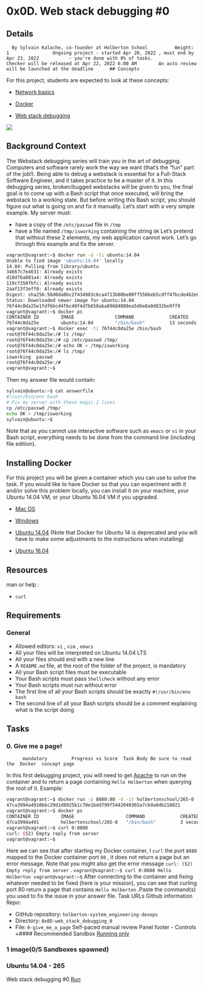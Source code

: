 # 0x0D. Web stack debugging #0
## Details
      By Sylvain Kalache, co-founder at Holberton School          Weight: 1                Ongoing project - started Apr 20, 2022 , must end by Apr 23, 2022           - you're done with 0% of tasks.              Checker will be released at Apr 22, 2022 6:00 AM        An auto review will be launched at the deadline      ## Concepts
For this project, students are expected to look at these concepts:
* [Network basics](https://intranet.hbtn.io/concepts/33) 

* [Docker](https://intranet.hbtn.io/concepts/65) 

* [Web stack debugging](https://intranet.hbtn.io/concepts/68) 

 ![](https://s3.amazonaws.com/intranet-projects-files/holbertonschool-sysadmin_devops/265/uWLzjc8.jpg) 

## Background Context
The Webstack debugging series will train you in the art of debugging. Computers and software rarely work the way we want (that’s the “fun” part of the job!).
Being able to debug a webstack is essential for a Full-Stack Software Engineer, and it takes practice to be a master of it.
In this debugging series, broken/bugged webstacks will be given to you, the final goal is to come up with a Bash script that once executed, will bring the webstack to a working state. But before writing this Bash script, you should figure out what is going on and fix it manually.
Let’s start with a very simple example. My server must: 
* have a copy of the  ` /etc/passwd `  file in  ` /tmp ` 
* have a file named  ` /tmp/isworking `  containing the string  ` OK ` 
Let’s pretend that without these 2 elements, my web application cannot work.
Let’s go through this example and fix the server.
```bash
vagrant@vagrant:~$ docker run -d -ti ubuntu:14.04
Unable to find image 'ubuntu:14.04' locally
14.04: Pulling from library/ubuntu
34667c7e4631: Already exists
d18d76a881a4: Already exists
119c7358fbfc: Already exists
2aaf13f3eff0: Already exists
Digest: sha256:58d0da8bc2f434983c6ca4713b08be00ff5586eb5cdff47bcde4b2e88fd40f88
Status: Downloaded newer image for ubuntu:14.04
76f44c0da25e1fdf6bcd4fbc49f4d7b658aba89684080ea5d6e8a0d832be9ff9
vagrant@vagrant:~$ docker ps
CONTAINER ID        IMAGE               COMMAND             CREATED             STATUS              PORTS               NAMES
76f44c0da25e        ubuntu:14.04        "/bin/bash"         13 seconds ago      Up 12 seconds                           infallible_bhabha
vagrant@vagrant:~$ docker exec -ti 76f44c0da25e /bin/bash
root@76f44c0da25e:/# ls /tmp/
root@76f44c0da25e:/# cp /etc/passwd /tmp/
root@76f44c0da25e:/# echo OK > /tmp/isworking
root@76f44c0da25e:/# ls /tmp/
isworking  passwd
root@76f44c0da25e:/#
vagrant@vagrant:~$

```
Then my answer file would contain:
```bash
sylvain@ubuntu:~$ cat answerfile
#!/usr/bin/env bash
# Fix my server with these magic 2 lines
cp /etc/passwd /tmp/
echo OK > /tmp/isworking
sylvain@ubuntu:~$

```
Note that as you cannot use interactive software such as   ` emacs `   or   ` vi `   in your Bash script, everything needs to be done from the command line (including file edition).
## Installing Docker
For this project you will be given a container which you can use to solve the task.  If  you would like to have Docker so that you can experiment with it and/or solve this problem locally, you can install it on your machine, your Ubuntu 14.04 VM, or your Ubuntu 16.04 VM if you upgraded.
* [Mac OS](https://intranet.hbtn.io/rltoken/k_pbInP8sVHkPWS-7bUqDQ) 

* [Windows](https://intranet.hbtn.io/rltoken/AYZe8xA3hfdHoDlXMJuNpQ) 

* [Ubuntu 14.04](https://intranet.hbtn.io/rltoken/ynOBcBBvuYZPm9lSHFNcoQ) 
 (Note that Docker for Ubuntu 14 is deprecated and you will have to make some adjustments to the instructions when installing)
* [Ubuntu 16.04](https://intranet.hbtn.io/rltoken/tTuEaxo5gzKq23ZvgPODnA) 

## Resources
man or help :
*  ` curl ` 
## Requirements
### General
* Allowed editors:  ` vi ` ,  ` vim ` ,  ` emacs ` 
* All your files will be interpreted on Ubuntu 14.04 LTS
* All your files should end with a new line
* A  ` README.md `  file, at the root of the folder of the project, is mandatory
* All your Bash script files must be executable
* Your Bash scripts must pass  ` Shellcheck `  without any error
* Your Bash scripts must run without error
* The first line of all your Bash scripts should be exactly  ` #!/usr/bin/env bash ` 
* The second line of all your Bash scripts should be a comment explaining what is the script doing
## Tasks
### 0. Give me a page!
          mandatory         Progress vs Score  Task Body Be sure to read the  Docker  concept page
In this first debugging project, you will need to get  [Apache](https://intranet.hbtn.io/rltoken/B4vOap4dPNKxdZzBbepK7Q) 
  to run on the container and to return a page containing   ` Hello Holberton `   when querying the root of it.
Example:
```bash
vagrant@vagrant:~$ docker run -p 8080:80 -d -it holbertonschool/265-0
47ca3994a4910bbc29d1d8925b1c70e1bdd799f5442040365a7cb9a0db218021
vagrant@vagrant:~$ docker ps
CONTAINER ID        IMAGE                   COMMAND             CREATED             STATUS              PORTS                  NAMES
47ca3994a491        holbertonschool/265-0   "/bin/bash"         3 seconds ago       Up 2 seconds        0.0.0.0:8080->80/tcp   vigilant_tesla
vagrant@vagrant:~$ curl 0:8080
curl: (52) Empty reply from server
vagrant@vagrant:~$

```
Here we can see that after starting my Docker container, I   ` curl `   the port   ` 8080 `   mapped to the Docker container port   ` 80 `  , it does not return a page but an error message. Note that you might also get the error message   ` curl: (52) Empty reply from server `  .
 ` vagrant@vagrant:~$ curl 0:8080
Hello Holberton
vagrant@vagrant:~$
 ` After connecting to the container and fixing whatever needed to be fixed (here is your mission), you can see that curling port 80 return a page that contains   ` Hello Holberton `  .Paste the command(s) you used to fix the issue in your answer file.
 Task URLs  Github information Repo:
* GitHub repository:  ` holberton-system_engineering-devops ` 
* Directory:  ` 0x0D-web_stack_debugging_0 ` 
* File:  ` 0-give_me_a_page ` 
 Self-paced manual review  Panel footer - Controls 
×#### Recommended Sandbox
[Running only]() 
### 1 image(0/5 Sandboxes spawned)
### Ubuntu 14.04 - 265
Web stack debugging #0
[Run]() 
